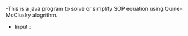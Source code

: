 -This is a java program to solve or simplify SOP equation using Quine-McClusky alogrithm.
- Input :
